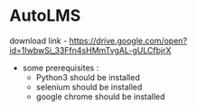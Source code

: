 # AutoLMS

download link - https://drive.google.com/open?id=1IwbwSi_33Ffn4sHMmTvgAL-gULCfbjrX

* some prerequisites : 
    * Python3 should be installed
    * selenium should be installed
    * google chrome should be installed
